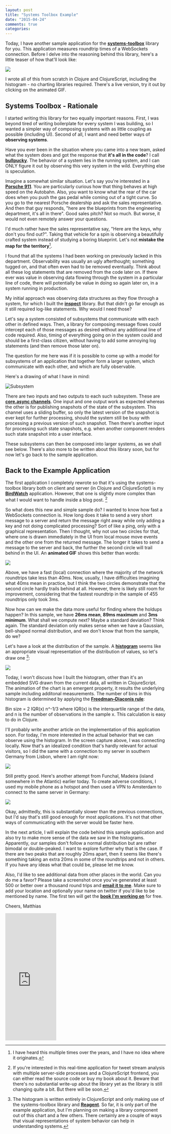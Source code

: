 ```yaml
---
layout: post
title: "Systems Toolbox Example"
date: "2015-04-24"
comments: true
categories: 
---
```

Today, I have another sample application for the **[systems-toolbox](https://github.com/matthiasn/systems-toolbox)** library for you. This application measures roundtrip times of a WebSockets connection. Before I delve into the reasoning behind this library, here's a little teaser of how that'll look like:

<a href="http://systems-toolbox.matthiasnehlsen.com" target="_blank"><img src="../images/sys-tb-tmp_local.gif" /></a>

I wrote all of this from scratch in Clojure and ClojureScript, including the histogram - no charting libraries required. There's a live version, try it out by clicking on the animated GIF.


## Systems Toolbox - Rationale

I started writing this library for two equally important reasons. First, I was beyond tired of writing boilerplate for every system I was building, so I wanted a simpler way of composing systems with as little coupling as possible (including UI). Second of all, I want and need better ways of **observing systems**.

Have you ever been in the situation where you came into a new team, asked what the system does and got the response that **it's all in the code**? I call **[bullpucky](http://www.urbandictionary.com/define.php?term=bullpucky)**. The behavior of a system lies in the running system, and I can ONLY figure it out by observing this very system in the wild. Everything else is speculation.

Imagine a somewhat similar situation. Let's say you're interested in a **[Porsche 911](http://en.wikipedia.org/wiki/Porsche_911)**. You are particularly curious how that thing behaves at high speed on the Autobahn. Also, you want to know what the rear of the car does when you push the gas pedal while coming out of a tight curve. So you go to the nearest Porsche dealership and ask the sales representative. And then that guy responds, "here are the blueprints from the engineering department, it's all in there". Good sales pitch? Not so much. But worse, it would not even remotely answer your questions. 

I'd much rather have the sales representative say, "Here are the keys, why don't you find out?". Taking that vehicle for a spin is observing a beautifully crafted system instead of studying a boring blueprint. Let's not **mistake the map for the territory**[^3]. 

I found that all the systems I had been working on previously lacked in this department. Observability was usually an ugly afterthought; something tugged on, and that often even had to be removed eventually. Think about all these log statements that are removed from the code later on. If there ever was value in observing data flowing through the system in a particular line of code, there will potentially be value in doing so again later on, in a system running in production. 

My initial approach was observing data structures as they flow through a system, for which I built the **[inspect](https://github.com/matthiasn/inspect)** library. But that didn't go far enough as it still required log-like statements. Why would I need those? 

Let's say a system consisted of subsystems that communicate with each other in defined ways. Then, a library for composing message flows could intercept each of those messages as desired without any additional line of code required. Also, timing of everything going on in the system could and should be a first-class citizen, without having to add some annoying log statements (and then remove those later on).

The question for me here was if it is possible to come up with a model for subsystems of an application that together form a larger system, which communicate with each other, and which are fully observable.

Here's a drawing of what I have in mind:

![Subsystem](../images/system.png)

There are two inputs and two outputs to each such subsystem. These are **[core.async channels](https://github.com/clojure/core.async)**. One input and one output work as expected whereas the other is for publishing snapshots of the state of the subsystem. This channel uses a sliding buffer, so only the latest version of the snapshot is ever kept for further processing, should the system still be busy with processing a previous version of such snapshot. Then there's another input for processing such state snapshots, e.g. when another component renders such state snapshot into a user interface.

These subsystems can then be composed into larger systems, as we shall see below. There's also more to be written about this library soon, but for now let's go back to the sample application.

## Back to the Example Application

The first application I completely rewrote so that it's using the systems-toolbox library both on client and server (in Clojure and ClojureScript) is my **[BirdWatch](https://github.com/matthiasn/BirdWatch)**  application. However, that one is slightly more complex than what I would want to handle inside a blog post. [^1]

So what does this new and simple sample do? I wanted to know how fast a WebSockets connection is. How long does it take to send a very short message to a server and return the message right away while only adding a key and not doing complicated processing? Sort of like a ping, only with a graphical representation. Then I thought, why not use two circles for that, where one is drawn immediately in the UI from local mouse move events and the other one from the returned message. The longer it takes to send a message to the server and back, the further the second circle will trail behind in the UI. An **animated GIF** shows this better than words:

<a href="http://systems-toolbox.matthiasnehlsen.com" target="_blank"><img src="../images/sys-tb-tmp_local_half.gif" /></a>

Above, we have a fast (local) connection where the majority of the network roundtrips take less than 40ms. Now, usually, I have difficulties imagining what 40ms mean in practice, but I think the two circles demonstrate that the second circle hardly trails behind at all. However, there is likely still room for improvement, considering that the fastest roundtrip in the sample of 455 roundtrips only took 3ms.

Now how can we make the data more useful for finding where the holdups happen? In this sample, we have **26ms mean**, **89ms maximum** and **3ms minimum**. What shall we compute next? Maybe a standard deviation? Think again. The standard deviation only makes sense when we have a Gaussian, bell-shaped normal distribution, and we don't know that from the sample, do we?

Let's have a look at the distribution of the sample. A **[histogram](http://en.wikipedia.org/wiki/Histogram)** seems like an appropriate visual representation of the distribution of values, so let's draw one [^2]:

<a href="http://systems-toolbox.matthiasnehlsen.com" target="_blank"><img src="../images/sys-tb-tmp_local.gif" /></a>

Today, I won't discuss how I built the histogram, other than it's an embedded SVG drawn from the current data, all written in ClojureScript. The animation of the chart is an emergent property, it results the underlying sample including additonal measurements. The number of bins in this histogram is determined by applying the **[Freedman–Diaconis rule](http://en.wikipedia.org/wiki/Freedman–Diaconis_rule)**:

Bin size = 2 IQR(x) n^-1/3 where IQR(x) is the interquartile range of the data, and n is the number of observations in the sample x. This calculation is easy to do in Clojure.

I'll probably write another article on the implementation of this application soon. For today, I'm more interested in the actual behavior that we can observe using the histogram. In the screen capture above, I was connecting locally. Now that's an idealized condition that's hardly relevant for actual visitors, so I did the same with a connection to my server in southern Germany from Lisbon, where I am right now:

<a href="http://systems-toolbox.matthiasnehlsen.com" target="_blank"><img src="../images/sys-tb-tmp_lisbon.gif" /></a>

Still pretty good. Here's another attempt from Funchal, Madeira (island somewhere in the Atlantic) earlier today. To create adverse conditions, I used my mobile phone as a hotspot and then used a VPN to Amsterdam to connect to the same server in Germany:

<a href="http://systems-toolbox.matthiasnehlsen.com" target="_blank"><img src="../images/sys-tb-tmp_vpn.gif" /></a>

Okay, admittedly, this is substantially slower than the previous connections, but I'd say that's still good enough for most applications. It's not that other ways of communicating with the server would be faster here.

In the next article, I will explain the code behind this sample application and also try to make more sense of the data we saw in the histograms. Apparently, our samples don't follow a normal distribution but are rather bimodal or double-peaked. I want to explore further why that is the case. If there are two peaks that are roughly 20ms apart, then it seems like there's something taking an extra 20ms in some of the roundtrips and not in others. If you have any ideas what that could be, please let me know.

Also, I'd like to see additional data from other places in the world. Can you do me a favor? Please take a screenshot once you've generated at least 500 or better over a thousand round trips and **[email it to me](mailto:matthias.nehlsen@gmail.com)**. Make sure to add your location and optionally your name on twitter if you'd like to be mentioned by name. The first ten will get the **[book I'm working on](https://leanpub.com/building-a-system-in-clojure/)** for free.

Cheers,
Matthias


[^1]: If you're interested in this real-time application for tweet stream analysis with multiple server-side processes and a ClojureScript frontend, you can either read the source code or buy my book about it. Beware that there's no substantial write-up about the library yet as the library is still changing quite a bit. But there will be soon.

[^2]: The histogram is written entirely in ClojureScript and only making use of the systems-toolbox library and **[Reagent](http://reagent-project.github.io)**. So far, it is only part of the example application, but I'm planning on making a library component out of this chart and a few others. There certainly are a couple of ways that visual representations of system behavior can help in understanding systems.  

[^3]: I have heard this multiple times over the years, and I have no idea where it originates. 

<iframe width="160" height="400" src="https://leanpub.com/building-a-system-in-clojure/embed" frameborder="0" allowtransparency="true"></iframe>